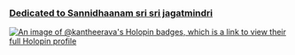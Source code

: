 ### [Dedicated to Sannidhaanam sri sri jagatmindri](https://twitter.com/jagatmindri)

[![An image of @kantheerava's Holopin badges, which is a link to view their full Holopin profile](https://holopin.me/kantheerava)](https://holopin.io/@kantheerava)
<!--
**kantheerava/kantheerava** is a ✨ _special_ ✨ repository because its `README.md` (this file) appears on your GitHub profile.

Here are some ideas to get you started:

- 🔭 I’m currently working on 
- 🌱 I’m currently learning <to debug Python on Codium>
- 👯 I’m looking to collaborate on ....
- 🤔 I’m looking for help with ...
- 💬 Ask me about ...
- 📫 How to reach me: ...
- 😄 Pronouns: ...
- ⚡ Fun fact: ...
-->
